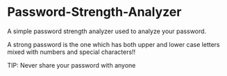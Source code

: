 # Password-Strength-Analyzer

A simple password strength analyzer used to analyze your password.

A strong password is the one which has both upper and lower case letters mixed with numbers and special characters!!

TIP: Never share your password with anyone
